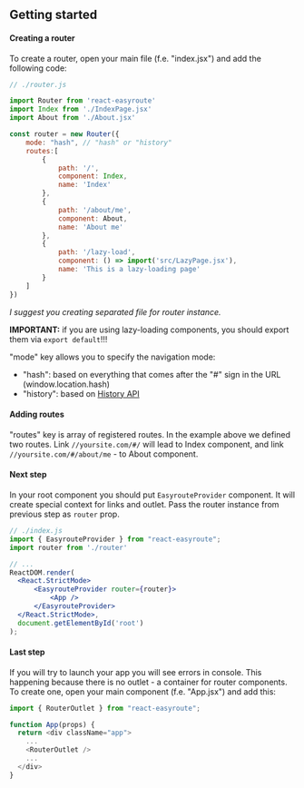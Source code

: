 ## Getting started

#### Creating a router
To create a router, open your main file (f.e. "index.jsx") and add the following code:
```javascript
// ./router.js

import Router from 'react-easyroute'
import Index from './IndexPage.jsx'
import About from './About.jsx'

const router = new Router({
    mode: "hash", // "hash" or "history"
    routes:[
        {
            path: '/',
            component: Index,
            name: 'Index'
        },
        {
            path: '/about/me',
            component: About,
            name: 'About me'
        },
        {
            path: '/lazy-load',
            component: () => import('src/LazyPage.jsx'),
            name: 'This is a lazy-loading page'
        }
    ]
})
```

_I suggest you creating separated file for router instance._

**IMPORTANT:** if you are using lazy-loading components, you should export them via `export default`!!!

"mode" key allows you to specify the navigation mode:
* "hash": based on everything that comes after the "#" sign in the URL (window.location.hash)
* "history": based on [History API](https://developer.mozilla.org/en-US/docs/Web/API/History_API)

#### Adding routes
"routes" key is array of registered routes. In the example above we defined two routes. Link `//yoursite.com/#/` will lead to Index component, and link `//yoursite.com/#/about/me` - to About component.

#### Next step
In your root component you should put `EasyrouteProvider` component. 
It will create special context for links and outlet. Pass the 
router instance from previous step as `router` prop.

```jsx
// ./index.js
import { EasyrouteProvider } from "react-easyroute";
import router from './router'

// ...
ReactDOM.render(
  <React.StrictMode>
      <EasyrouteProvider router={router}>
          <App />
      </EasyrouteProvider>
  </React.StrictMode>,
  document.getElementById('root')
);
```

#### Last step
If you will try to launch your app 
you will see errors in console. This happening 
because there is no outlet - a container for router 
components. To create one, open your main component 
(f.e. "App.jsx") and add this:

```javascript
import { RouterOutlet } from "react-easyroute";

function App(props) {
  return <div className="app">
    ...
    <RouterOutlet />
    ...
  </div>
}
```